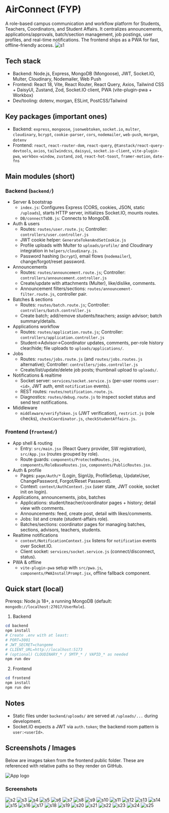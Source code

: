 # AirConnect (FYP)
A role-based campus communication and workflow platform for Students, Teachers, Coordinators, and Student Affairs. It centralizes announcements, applications/approvals, batch/section management, job postings, user profiles, and real-time notifications. The frontend ships as a PWA for fast, offline-friendly access.
![s1](frontend/public/screenshots/image-1.png)
## Tech stack
- Backend: Node.js, Express, MongoDB (Mongoose), JWT, Socket.IO, Multer, Cloudinary, Nodemailer, Web Push
- Frontend: React 18, Vite, React Router, React Query, Axios, Tailwind CSS + DaisyUI, Zustand, Zod, Socket.IO client, PWA (vite-plugin-pwa + Workbox)
- Dev/tooling: dotenv, morgan, ESLint, PostCSS/Tailwind

## Key packages (important ones)
- Backend: `express`, `mongoose`, `jsonwebtoken`, `socket.io`, `multer`, `cloudinary`, `bcrypt`, `cookie-parser`, `cors`, `nodemailer`, `web-push`, `morgan`, `dotenv`
- Frontend: `react`, `react-router-dom`, `react-query`, `@tanstack/react-query-devtools`, `axios`, `tailwindcss`, `daisyui`, `socket.io-client`, `vite-plugin-pwa`, `workbox-window`, `zustand`, `zod`, `react-hot-toast`, `framer-motion`, `date-fns`

## Main modules (short)
### Backend (`backend/`)
- Server & bootstrap
  - `index.js`: Configures Express (CORS, cookies, JSON, static `/uploads`), starts HTTP server, initializes Socket.IO, mounts routes.
  - `DB/connectToDB.js`: Connects to MongoDB.
- Auth & users
  - Routes: `routes/user.route.js`; Controller: `controllers/user.controller.js`
  - JWT cookie helper: `GenerateTokenAndSetCookie.js`
  - Profile uploads with Multer to `uploads/profile/` and Cloudinary integration in `helpers/cloudinary.js`.
  - Password hashing (`bcrypt`), email flows (`nodemailer`), change/forgot/reset password.
- Announcements
  - Routes: `routes/announcement.route.js`; Controller: `controllers/announcement.controller.js`
  - Create/update with attachments (Multer), like/dislike, comments.
  - Announcement filters/sections: `routes/announcement-filter.route.js`, controller pair.
- Batches & sections
  - Routes: `routes/batch.route.js`; Controller: `controllers/batch.controller.js`
  - Create batch; add/remove students/teachers; assign advisor; batch summary/details.
- Applications workflow
  - Routes: `routes/application.route.js`; Controller: `controllers/application.controller.js`
  - Student→Advisor→Coordinator updates, comments, per-role history clear/hide; file uploads to `uploads/applications/`.
- Jobs
  - Routes: `routes/jobs.route.js` (and `routes/jobs.routes.js` alternative); Controller: `controllers/jobs.controller.js`
  - Create/list/update/delete job posts; thumbnail upload to `uploads/`.
- Notifications & realtime
  - Socket server: `services/socket.service.js` (per-user rooms `user:<id>`, JWT auth, emit `notification` events).
  - REST routes: `routes/notification.route.js`.
  - Diagnostics: `routes/debug.route.js` to inspect socket status and send test notifications.
- Middleware
  - `middleware/verifyToken.js` (JWT verification), `restrict.js` (role checks), `checkCoordinator.js`, `checkStudentAffairs.js`.

### Frontend (`frontend/`)
- App shell & routing
  - Entry: `src/main.jsx` (React Query provider, SW registration), `src/App.jsx` (routes grouped by role).
  - Route guards: `components/ProtectedRoutes.jsx`, `components/RoleBaseRoutes.jsx`, `components/PublicRoutes.jsx`.
- Auth & profile
  - Pages: `page/Auth/*` (Login, SignUp, ProfileSetup, UpdateUser, ChangePassword, Forgot/Reset Password).
  - Context: `context/AuthContext.jsx` (user state, JWT cookie, socket init on login).
- Applications, announcements, jobs, batches
  - Applications: student/teacher/coordinator pages + history; detail view with comments.
  - Announcements: feed, create post, detail with likes/comments.
  - Jobs: list and create (student-affairs role).
  - Batches/sections: coordinator pages for managing batches, sections, advisors, teachers, students.
- Realtime notifications
  - `context/NotificationContext.jsx` listens for `notification` events over Socket.IO.
  - Client socket: `services/socket.service.js` (connect/disconnect, status).
- PWA & offline
  - `vite-plugin-pwa` setup with `src/pwa.js`, `components/PWAInstallPrompt.jsx`, offline fallback component.

## Quick start (local)
Prereqs: Node.js 18+, a running MongoDB (default: `mongodb://localhost:27017/UserRole`).

1) Backend
```powershell
cd backend
npm install
# Create .env with at least:
# PORT=3001
# JWT_SECRET=changeme
# CLIENT_URL=http://localhost:5173
# (optional) CLOUDINARY_* / SMTP_* / VAPID_* as needed
npm run dev
```

2) Frontend
```powershell
cd frontend
npm install
npm run dev
```

## Notes
- Static files under `backend/uploads/` are served at `/uploads/...` during development.
- Socket.IO expects a JWT via `auth.token`; the backend room pattern is `user:<userId>`.

## Screenshots / Images

Below are images taken from the frontend public folder. These are referenced with relative paths so they render on GitHub.

![App logo](frontend/public/aulogo.png)

### Screenshots

<!-- 25 screenshots from frontend/public/screenshots/ -->

![s2](frontend/public/screenshots/image-2.png)
![s3](frontend/public/screenshots/image-3.png)
![s4](frontend/public/screenshots/image-4.png)
![s5](frontend/public/screenshots/image-5.png)
![s6](frontend/public/screenshots/image-6.png)
![s7](frontend/public/screenshots/image-7.png)
![s8](frontend/public/screenshots/image-8.png)
![s9](frontend/public/screenshots/image-9.png)
![s10](frontend/public/screenshots/image-10.png)
![s11](frontend/public/screenshots/image-11.png)
![s12](frontend/public/screenshots/image-12.png)
![s13](frontend/public/screenshots/image-13.png)
![s14](frontend/public/screenshots/image-14.png)
![s15](frontend/public/screenshots/image-15.png)
![s16](frontend/public/screenshots/image-16.png)
![s17](frontend/public/screenshots/image-17.png)
![s18](frontend/public/screenshots/image-18.png)
![s19](frontend/public/screenshots/image-19.png)
![s20](frontend/public/screenshots/image-20.png)
![s21](frontend/public/screenshots/image-21.png)
![s22](frontend/public/screenshots/image-22.png)
![s23](frontend/public/screenshots/image-23.png)
![s24](frontend/public/screenshots/image-24.png)
![s25](frontend/public/screenshots/image-25.png)




